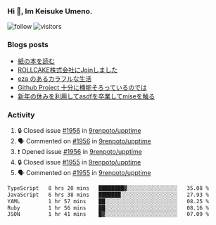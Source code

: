 ### Hi 👋, Im Keisuke Umeno.

<!--
**9renpoto/9renpoto** is a ✨ _special_ ✨ repository because its `README.md` (this file) appears on your GitHub profile.

Here are some ideas to get you started:

- 🔭 I’m currently working on ...
- 🌱 I’m currently learning ...
- 👯 I’m looking to collaborate on ...
- 🤔 I’m looking for help with ...
- 💬 Ask me about ...
- 📫 How to reach me: ...
- 😄 Pronouns: ...
- ⚡ Fun fact: ...
-->

![follow](https://img.shields.io/github/followers/9renpoto?label=Follow&style=social)
![visitors](https://komarev.com/ghpvc/?username=9renpoto&label=Profile%20views&color=0e75b6&style=flat)

### Blogs posts

<!-- BLOG-POST-LIST:START -->
- [紙の本を読む](https://9renpoto.win/entry/2024/02/25/reading-papar-book)
- [ROLLCAKE株式会社にJoinしました](https://9renpoto.win/entry/2024/02/11/join)
- [eza のあるカラフルな生活](https://9renpoto.win/entry/2024/02/01/eza)
- [Github Project 十分に機能そろっているのでは](https://9renpoto.win/entry/2024/01/14/gh-projects)
- [新年の休みを利用してasdfを卒業してmiseを触る](https://9renpoto.win/entry/2024/01/07/mise)
<!-- BLOG-POST-LIST:END -->

### Activity

<!--START_SECTION:activity-->
1. 🔒 Closed issue [#1956](https://github.com/9renpoto/upptime/issues/1956) in [9renpoto/upptime](https://github.com/9renpoto/upptime)
2. 🗣 Commented on [#1956](https://github.com/9renpoto/upptime/issues/1956#issuecomment-2020209900) in [9renpoto/upptime](https://github.com/9renpoto/upptime)
3. ❗ Opened issue [#1956](https://github.com/9renpoto/upptime/issues/1956) in [9renpoto/upptime](https://github.com/9renpoto/upptime)
4. 🔒 Closed issue [#1955](https://github.com/9renpoto/upptime/issues/1955) in [9renpoto/upptime](https://github.com/9renpoto/upptime)
5. 🗣 Commented on [#1955](https://github.com/9renpoto/upptime/issues/1955#issuecomment-2020048173) in [9renpoto/upptime](https://github.com/9renpoto/upptime)
<!--END_SECTION:activity-->

<!--START_SECTION:waka-->

```txt
TypeScript   8 hrs 20 mins   ████████▓░░░░░░░░░░░░░░░░   35.08 %
JavaScript   6 hrs 38 mins   ███████░░░░░░░░░░░░░░░░░░   27.93 %
YAML         1 hr 57 mins    ██░░░░░░░░░░░░░░░░░░░░░░░   08.25 %
Ruby         1 hr 56 mins    ██░░░░░░░░░░░░░░░░░░░░░░░   08.16 %
JSON         1 hr 41 mins    █▓░░░░░░░░░░░░░░░░░░░░░░░   07.09 %
```

<!--END_SECTION:waka-->
